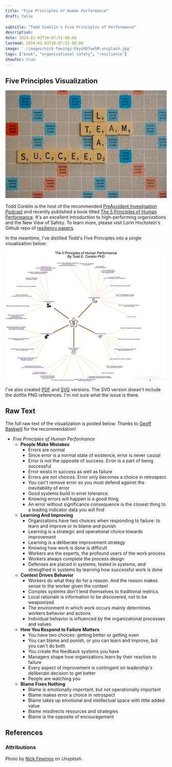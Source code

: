 ```yaml
---
title: "Five Principles of Human Performance"
draft: false

subtitle: "Todd Conklin's Five Principles of Performance"
description:
date: 2024-01-03T10:07:51-08:00
lastmod: 2024-01-03T10:07:51-08:00
image: './images/nick-fewings-EkyuhD7uwSM-unsplash.jpg'
tags: ["book", "organizational safety", "resilience"]
ShowToc: true
---
```


## Five Principles Visualization

![image](./images/nick-fewings-EkyuhD7uwSM-unsplash.jpg)

Todd Conklin is the host of the recommended [PreAccident Investigation Podcast](https://preaccidentpodcast.podbean.com) and recently published a book titled [The 5 Principles of Human Performance](https://a.co/d/b6VGAc9). It's an excellent introduction to high-performing organizations and the New View of Safety. To learn more, please visit Lorin Hochstein's Github repo of [resiliency papers](https://github.com/lorin/resilience-engineering).

In the meantime, I've distilled Todd's Five Principles into a single visualization below:

![image](./principles.dot.jpeg)

I've also created [PDF](./principles.dot.pdf) and [SVG](./principles.dot.svg) versions. The SVG version doesn't include the dotfile PNG references. I'm not sure what the issue is there.

## Raw Text

The full raw text of the visualization is posted below. Thanks to [Geoff Baskwill](https://mastodon.cloud/@geoff_baskwill#.) for the recommendation!

* *Five Principles of Human Performance*
  * **People Make Mistakes**
    * Errors are normal
    * Since error is a normal state of existence, error is never causal
    * Error is not the opposite of success. Error is a part of being successful
    * Error exists in success as well as failure
    * Errors are not choices. Error only becomes a choice in retrospect
    * You can't remove error so you must defend against the inevitability of error
    * Good systems build in error tolerance
    * Knowing errors will happen is a good thing
    * An error without significance consequence is the closest thing to a leading indicator data you will find
  * **Learning And Improving**
    * Organizations have two choices when responding to failure: to learn and improve or to blame and punish
    * Learning is a strategic and operational choice towards improvement
    * Learning is a deliberate improvement strategy
    * Knowing how work is done is difficult
    * Workers are the experts, the profound users of the work process
    * Workers always complete the process design
    * Defenses are placed in systems, tested in systems, and strengthed in systems by learning how successful work is done
  * **Context Drives Behavior**
    * Workers do what they do for a reason. And the reason makes sense to the worker given the context
    * Complex systems don't lend themselves to traditional metrics
    * Local rationale is information to be discovered, not to be weaponized
    * The environment in which work occurs mainly determines workers behavior and actions
    * Individual behavior is influenced by the organizational processes and values
  * **How You Respond to Failure Matters**
    * You have two choices: getting better or getting even
    * You can blame and punish, or you can learn and improve, but you can't do both
    * You create the feedback systems you have
    * Managers shape how organizations learn by their reaction to failure
    * Every aspect of improvement is contingent on leadership's deliberate decision to get better
    * People are watching you
  * **Blame Fixes Nothing**
    * Blame is emotionally important, but not operationally important
    * Blame makes error a choice in retrospect
    * Blame takes up emotional and intellectual space with little added value
    * Blame misdirects resources and strategies
    * Blame is the opposite of encouragement

## References

### Attributions

Photo by [Nick Fewings](https://unsplash.com/photos/scrabbled-scrabble-tiles-with-words-on-them-EkyuhD7uwSM?utm_content=creditShareLink&utm_medium=referral&utm_source=unsplash) on _Unsplash_.
  